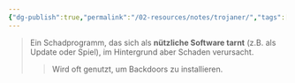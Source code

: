```yaml
---
{"dg-publish":true,"permalink":"/02-resources/notes/trojaner/","tags":["malware"],"updated":"2025-03-24T16:17:19.793+01:00"}
---
```


>Ein Schadprogramm, das sich als **nützliche Software tarnt** (z.B. als Update oder Spiel), im Hintergrund aber Schaden verursacht.  
>>Wird oft genutzt, um Backdoors zu installieren.